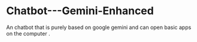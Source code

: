 # Chatbot---Gemini-Enhanced
An chatbot that is purely based on google gemini and can open basic apps on the computer .
